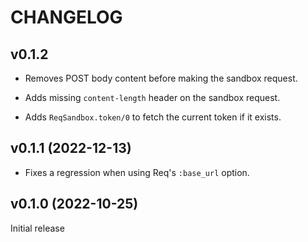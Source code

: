 # CHANGELOG

## v0.1.2

- Removes POST body content before making the sandbox request.

- Adds missing `content-length` header on the sandbox request.

- Adds `ReqSandbox.token/0` to fetch the current token if it exists.

## v0.1.1 (2022-12-13)

- Fixes a regression when using Req's `:base_url` option.

## v0.1.0 (2022-10-25)

Initial release
